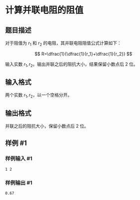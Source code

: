 # 计算并联电阻的阻值

## 题目描述

对于阻值为 $r_1$ 和 $r_2$ 的电阻，其并联电阻阻值公式计算如下：

$$
R=\dfrac{1}{\dfrac{1}{r_1}+\dfrac{1}{r_2}}
$$

输入实数 $r_1,r_2$。输出并联之后的阻抗大小，结果保留小数点后 $2$ 位。

## 输入格式

两个实数 $r_1,r_2$，以一个空格分开。

## 输出格式

并联之后的阻抗大小，保留小数点后 $2$ 位。

## 样例 #1

### 样例输入 #1

```
1 2
```

### 样例输出 #1

```
0.67
```
